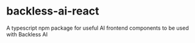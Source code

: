 # backless-ai-react
A typescript npm package for useful AI frontend components to be used with Backless AI
